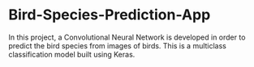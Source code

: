 # Bird-Species-Prediction-App

In this project, a Convolutional Neural Network is developed in order to predict the bird species from images of birds. This is a multiclass classification model built using Keras.

